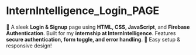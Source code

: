 # InternIntelligence_Login_PAGE
🔐 A sleek **Login &amp; Signup** page using **HTML, CSS, JavaScript**, and **Firebase Authentication**. Built for my **internship at InternIntelligence**. Features **secure authentication, form toggle, and error handling**. 🚀 Easy setup &amp; responsive design!

